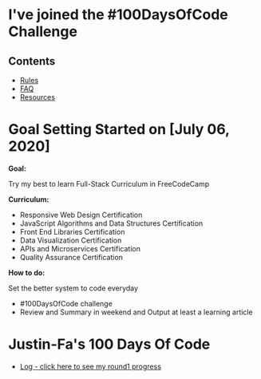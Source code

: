 # I've joined the #100DaysOfCode Challenge

## Contents

* [Rules](rules.md)
* [FAQ](FAQ.md)
* [Resources](resources.md)
# Goal Setting Started on [July 06, 2020]

**Goal:**

Try my best to learn Full-Stack Curriculum in FreeCodeCamp 

**Curriculum:** 
* Responsive Web Design Certification
* JavaScript Algorithms and Data Structures Certification
* Front End Libraries Certification
* Data Visualization Certification 
* APIs and Microservices Certification
* Quality Assurance Certification
  
**How to do:** 

Set the better system to code everyday
* #100DaysOfCode challenge
* Review and Summary in weekend and Output at least a learning article

# Justin-Fa's 100 Days Of Code
* [Log - click here to see my round1 progress](Round1-log.md)